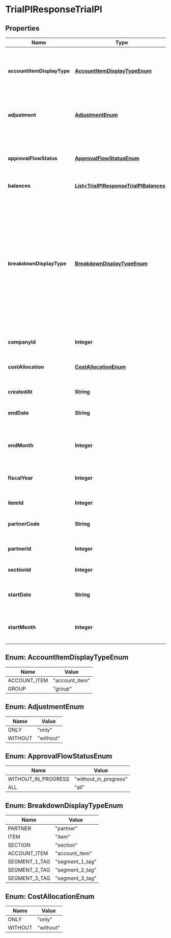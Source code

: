 

# TrialPlResponseTrialPl


## Properties

Name | Type | Description | Notes
------------ | ------------- | ------------- | -------------
**accountItemDisplayType** | [**AccountItemDisplayTypeEnum**](#AccountItemDisplayTypeEnum) | 勘定科目の表示（勘定科目: account_item, 決算書表示:group）(条件に指定した時のみ含まれる） |  [optional]
**adjustment** | [**AdjustmentEnum**](#AdjustmentEnum) | 決算整理仕訳のみ: only, 決算整理仕訳以外: without(条件に指定した時のみ含まれる） |  [optional]
**approvalFlowStatus** | [**ApprovalFlowStatusEnum**](#ApprovalFlowStatusEnum) | 未承認を除く: without_in_progress (デフォルト), 全てのステータス: all(条件に指定した時のみ含まれる） |  [optional]
**balances** | [**List&lt;TrialPlResponseTrialPlBalances&gt;**](TrialPlResponseTrialPlBalances.md) |  | 
**breakdownDisplayType** | [**BreakdownDisplayTypeEnum**](#BreakdownDisplayTypeEnum) | 内訳の表示（取引先: partner, 品目: item, 部門: section, 勘定科目: account_item, セグメント1(法人向けプロフェッショナル, 法人向けエンタープライズプラン): segment_1_tag, セグメント2(法人向け エンタープライズプラン):segment_2_tag, セグメント3(法人向け エンタープライズプラン): segment_3_tag）(条件に指定した時のみ含まれる） |  [optional]
**companyId** | **Integer** | 事業所ID | 
**costAllocation** | [**CostAllocationEnum**](#CostAllocationEnum) | 配賦仕訳のみ：only,配賦仕訳以外：without(条件に指定した時のみ含まれる） |  [optional]
**createdAt** | **String** | 作成日時 |  [optional]
**endDate** | **String** | 発生日で絞込：終了日(yyyy-mm-dd)(条件に指定した時のみ含まれる） |  [optional]
**endMonth** | **Integer** | 発生月で絞込：終了会計月(1-12)(条件に指定した時のみ含まれる） |  [optional]
**fiscalYear** | **Integer** | 会計年度(条件に指定した時、または条件に月、日条件がない時のみ含まれる） |  [optional]
**itemId** | **Integer** | 品目ID(条件に指定した時のみ含まれる） |  [optional]
**partnerCode** | **String** | 取引先コード(条件に指定した時のみ含まれる） |  [optional]
**partnerId** | **Integer** | 取引先ID(条件に指定した時のみ含まれる） |  [optional]
**sectionId** | **Integer** | 部門ID(条件に指定した時のみ含まれる） |  [optional]
**startDate** | **String** | 発生日で絞込：開始日(yyyy-mm-dd)(条件に指定した時のみ含まれる） |  [optional]
**startMonth** | **Integer** | 発生月で絞込：開始会計月(1-12)(条件に指定した時のみ含まれる） |  [optional]



## Enum: AccountItemDisplayTypeEnum

Name | Value
---- | -----
ACCOUNT_ITEM | &quot;account_item&quot;
GROUP | &quot;group&quot;



## Enum: AdjustmentEnum

Name | Value
---- | -----
ONLY | &quot;only&quot;
WITHOUT | &quot;without&quot;



## Enum: ApprovalFlowStatusEnum

Name | Value
---- | -----
WITHOUT_IN_PROGRESS | &quot;without_in_progress&quot;
ALL | &quot;all&quot;



## Enum: BreakdownDisplayTypeEnum

Name | Value
---- | -----
PARTNER | &quot;partner&quot;
ITEM | &quot;item&quot;
SECTION | &quot;section&quot;
ACCOUNT_ITEM | &quot;account_item&quot;
SEGMENT_1_TAG | &quot;segment_1_tag&quot;
SEGMENT_2_TAG | &quot;segment_2_tag&quot;
SEGMENT_3_TAG | &quot;segment_3_tag&quot;



## Enum: CostAllocationEnum

Name | Value
---- | -----
ONLY | &quot;only&quot;
WITHOUT | &quot;without&quot;



